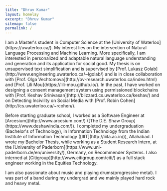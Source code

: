 ```yaml
---
title: "Dhruv Kumar"
layout: homelay
excerpt: "Dhruv Kumar"
sitemap: false
permalink: /
---
```


<p>I am a Master's student in Computer Science at the [University of Waterloo](https://uwaterloo.ca/). My interest lies on the intersection of Natural Language Processing and Machine Learning. More specifically, I am interested in personalized and adaptable natural language understanding and generation and its application for social good. My thesis is on unsupervised text simplification and is supervised by [Prof. Lukasz Golab](http://www.engineering.uwaterloo.ca/~lgolab/) and is in close collaboration with [Prof. Olga Vechtomova](http://ov-research.uwaterloo.ca/index.html) and [Prof. Lili Mou](https://lili-mou.github.io/). In the past, I have worked on designing a consent management system using permissioned blockchains with [Prof. Keshav Srinivasan](http://blizzard.cs.uwaterloo.ca/keshav/) and on Detecting Incivility on Social Media with [Prof. Robin Cohen](http://cs.uwaterloo.ca/~rcohen/).  </p>
<p>Before starting graduate school, I worked as a Software Engineer at [Arcesium](http://www.arcesium.com/) ([The D.E. Shaw Group](https://www.deshawindia.com/)). I completed my undergraduation (Bachelor's of Technology), in Information Technology from the Indian Institute of Information Technology ([IIIT](http://iiita.ac.in/)), Allahabad. I wrote my Bachelor Thesis, while working as a Student Research Intern, at the [University of Paderborn](https://www.uni-paderborn.de/en/university/), Germany, on Recommender Systems. I also interned at [Citigroup](http://www.citigroup.com/citi/) as a full stack engineer working in the Equities Technology.</p>
<p>I am also passionate about music and playing drums(progressive metal). I was part of a band during my undergrad and we mainly played hard rock and heavy metal.</p>